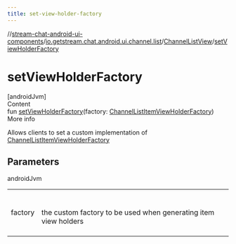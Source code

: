 ```yaml
---
title: set-view-holder-factory
---
```

//[stream-chat-android-ui-components](../../../index.md)/[io.getstream.chat.android.ui.channel.list](../index.md)/[ChannelListView](index.md)/[setViewHolderFactory](setViewHolderFactory.md)



# setViewHolderFactory  
[androidJvm]  
Content  
fun [setViewHolderFactory](setViewHolderFactory.md)(factory: [ChannelListItemViewHolderFactory](../../io.getstream.chat.android.ui.channel.list.adapter.viewholder/ChannelListItemViewHolderFactory/index.md))  
More info  


Allows clients to set a custom implementation of [ChannelListItemViewHolderFactory](../../io.getstream.chat.android.ui.channel.list.adapter.viewholder/ChannelListItemViewHolderFactory/index.md)



## Parameters  
  
androidJvm  
  
| | |
|---|---|
| <a name="io.getstream.chat.android.ui.channel.list/ChannelListView/setViewHolderFactory/#io.getstream.chat.android.ui.channel.list.adapter.viewholder.ChannelListItemViewHolderFactory/PointingToDeclaration/"></a>factory| <a name="io.getstream.chat.android.ui.channel.list/ChannelListView/setViewHolderFactory/#io.getstream.chat.android.ui.channel.list.adapter.viewholder.ChannelListItemViewHolderFactory/PointingToDeclaration/"></a><br/><br/>the custom factory to be used when generating item view holders<br/><br/>|
  
  



